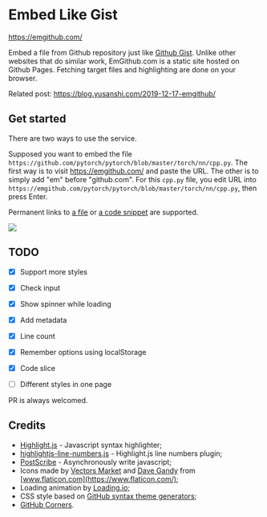 # Embed Like Gist

https://emgithub.com/

Embed a file from Github repository just like [Github Gist](https://gist.github.com/). Unlike other websites that do similar work, EmGithub.com is a static site hosted on Github Pages. Fetching target files and highlighting are done on your browser.


Related post: https://blog.yusanshi.com/2019-12-17-emgithub/

## Get started

There are two ways to use the service.

Supposed you want to embed the file `https://github.com/pytorch/pytorch/blob/master/torch/nn/cpp.py`. The first way is to visit https://emgithub.com/ and paste the URL. The other is to simply add "em" before "github.com". For this `cpp.py` file, you edit URL into `https://emgithub.com/pytorch/pytorch/blob/master/torch/nn/cpp.py`, then press Enter.

Permanent links to [a file](https://docs.github.com/en/github/managing-files-in-a-repository/getting-permanent-links-to-files) or [a code snippet](https://docs.github.com/en/github/managing-your-work-on-github/creating-a-permanent-link-to-a-code-snippet) are supported.

![](https://img.yusanshi.com/upload/20200301135039426771.gif)

## TODO

- [x] Support more styles
- [x] Check input
- [x] Show spinner while loading
- [x] Add metadata
- [x] Line count
- [x] Remember options using localStorage
- [x] Code slice
- [ ] Different styles in one page


PR is always welcomed.

## Credits
- [Highlight.js](https://github.com/highlightjs/highlight.js/) - Javascript syntax highlighter;
- [highlightjs-line-numbers.js](https://github.com/wcoder/highlightjs-line-numbers.js) - Highlight.js line numbers plugin;
- [PostScribe](https://github.com/krux/postscribe) - Asynchronously write javascript;
- Icons made by [Vectors Market](https://www.flaticon.com/authors/vectors-market) and [Dave Gandy](https://www.flaticon.com/authors/dave-gandy) from [www.flaticon.com](https://www.flaticon.com/);
- Loading animation by [Loading.io](https://loading.io/);
- CSS style based on [GitHub syntax theme generators](https://github.com/primer/github-syntax-theme-generator);
- [GitHub Corners](https://github.com/tholman/github-corners).
